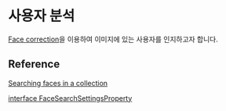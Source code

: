 # 사용자 분석

[Face correction](https://docs.aws.amazon.com/rekognition/latest/dg/collections.html)을 이용하여 이미지에 있는 사용자를 인지하고자 합니다.

## Reference 

[Searching faces in a collection](https://docs.aws.amazon.com/rekognition/latest/dg/collections.html)

[interface FaceSearchSettingsProperty](https://docs.aws.amazon.com/cdk/api/v2/docs/aws-cdk-lib.aws_rekognition.CfnStreamProcessor.FaceSearchSettingsProperty.html)
